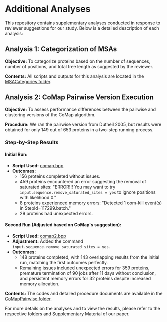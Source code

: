 # Additional Analyses

This repository contains supplementary analyses conducted in response to reviewer suggestions for our study. Below is a detailed description of each analysis:

## Analysis 1: Categorization of MSAs

**Objective:** To categorize proteins based on the number of sequences, number of positions, and total tree length as suggested by the reviewer.

**Contents:** All scripts and outputs for this analysis are located in the [MSACategories folder](https://github.com/CompGenomeLab/PHACE/tree/main/ExtraAnalyses/MSACategories).

## Analysis 2: CoMap Pairwise Version Execution

**Objective:** To assess performance differences between the pairwise and clustering versions of the CoMap algorithm.

**Procedure:**
We ran the pairwise version from Dutheil 2005, but results were obtained for only 149 out of 653 proteins in a two-step running process.

### Step-by-Step Results

#### Initial Run:
- **Script Used:** [comap.bpp](https://github.com/CompGenomeLab/PHACE/blob/main/ExtraAnalyses/CoMapPairwise/comap.bpp)
- **Outcomes:**
  - 156 proteins completed without issues.
  - 459 proteins encountered an error suggesting the removal of saturated sites: "ERROR!!! You may want to try `input.sequence.remove_saturated_sites = yes` to ignore positions with likelihood 0."
  - 8 proteins experienced memory errors: "Detected 1 oom-kill event(s) in StepId=117299.batch."
  - 29 proteins had unexpected errors.

#### Second Run (Adjusted based on CoMap's suggestion):
- **Script Used:** [comap2.bpp](https://github.com/CompGenomeLab/PHACE/blob/main/ExtraAnalyses/CoMapPairwise/comap2.bpp)
- **Adjustment:** Added the command `input.sequence.remove_saturated_sites = yes`.
- **Outcomes:**
  - 148 proteins completed, with 143 overlapping results from the initial run, matching the first outcomes perfectly.
  - Remaining issues included unexpected errors for 359 proteins, premature termination of 90 jobs after 11 days without conclusion, and persistent memory errors for 32 proteins despite increased memory allocation.

**Contents:** The codes and detailed procedure documents are available in the [CoMapPairwise folder](https://github.com/CompGenomeLab/PHACE/tree/main/ExtraAnalyses/CoMapPairwise).

For more details on the analyses and to view the results, please refer to the respective folders and Supplementary Material of our paper.
